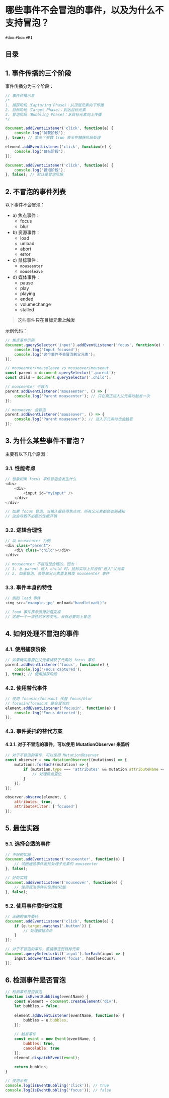
# 哪些事件不会冒泡的事件，以及为什么不支持冒泡？


`#dom` `#bom` `#R1` 


## 目录
<!-- toc -->
 ## 1. 事件传播的三个阶段 

事件传播分为三个阶段：

```javascript
// 事件传播示意
/*
1. 捕获阶段（Capturing Phase）：从顶层元素向下传播
2. 目标阶段（Target Phase）：到达目标元素
3. 冒泡阶段（Bubbling Phase）：从目标元素向上传播
*/

document.addEventListener('click', function(e) {
    console.log('捕获阶段');
}, true); // 第三个参数 true 表示在捕获阶段处理

element.addEventListener('click', function(e) {
    console.log('目标阶段');
});

document.addEventListener('click', function(e) {
    console.log('冒泡阶段');
}, false); // 默认是冒泡阶段
```

## 2. 不冒泡的事件列表

以下事件不会冒泡：

- a) 焦点事件：
	- focus
	- blur
- b) 资源事件：
	- load
	- unload
	- abort
	- error
- c) 鼠标事件：
	- `mouseenter`
	- `mouseleave`
- d) 媒体事件：
	- pause
	- play
	- playing
	- ended
	- volumechange
	- stalled

> 这些事件**只在目标元素上触发**

示例代码：

```javascript
// 焦点事件示例
document.querySelector('input').addEventListener('focus', function(e) {
    console.log('Input focused');
    console.log('这个事件不会冒泡到父元素');
});

// mouseenter/mouseleave vs mouseover/mouseout
const parent = document.querySelector('.parent');
const child = document.querySelector('.child');

// mouseenter 不冒泡
parent.addEventListener('mouseenter', () => {
    console.log('Parent mouseenter'); // 只在真正进入父元素时触发一次
});

// mouseover 会冒泡
parent.addEventListener('mouseover', () => {
    console.log('Parent mouseover'); // 进入子元素时也会触发
});
```

## 3. 为什么某些事件不冒泡？

主要有以下几个原因：

### 3.1. 性能考虑

```javascript hl:8
// 想象如果 focus 事件冒泡会发生什么
<div>
    <div>
        <input id="myInput" />
    </div>
</div>

// 如果 focus 冒泡，当输入框获得焦点时，所有父元素都会收到通知
// 这会导致不必要的性能开销
```

### 3.2. 逻辑合理性

```javascript
// 以 mouseenter 为例
<div class="parent">
    <div class="child"></div>
</div>

// mouseenter 不冒泡是合理的，因为：
// 1. 从 parent 进入 child 时，鼠标实际上并没有"进入"父元素
// 2. 如果冒泡，会导致父元素重复触发 mouseenter 事件
```

### 3.3. 事件本身的特性

```javascript
// 例如 load 事件
<img src="example.jpg" onload="handleLoad()">

// load 事件表示资源加载完成
// 这是一个一次性的状态变化，没有必要向上冒泡
```

## 4. 如何处理不冒泡的事件

### 4.1. 使用捕获阶段

```javascript
// 如果确实需要在父元素捕获子元素的 focus 事件
parent.addEventListener('focus', function(e) {
    console.log('Focus captured');
}, true); // 使用捕获阶段
```

### 4.2. 使用替代事件

```javascript hl:2
// 使用 focusin/focusout 代替 focus/blur
// focusin/focusout 是会冒泡的
element.addEventListener('focusin', function(e) {
    console.log('Focus detected');
});
```

### 4.3. 事件委托的替代方案

#### 4.3.1. 对于不冒泡的事件，可以使用 MutationObserver 来监听

```javascript
// 对于不冒泡的事件，可以使用 MutationObserver
const observer = new MutationObserver((mutations) => {
    mutations.forEach((mutation) => {
        if (mutation.type === 'attributes' && mutation.attributeName === 'focused') {
            // 处理焦点变化
        }
    });
});

observer.observe(element, {
    attributes: true,
    attributeFilter: ['focused']
});
```

## 5. 最佳实践

### 5.1. 选择合适的事件

```javascript
// 不好的实践
document.addEventListener('mouseenter', function(e) {
    // 试图通过事件委托处理子元素的 mouseenter
}, false);

// 好的实践
document.addEventListener('mouseover', function(e) {
    // 使用冒泡事件实现类似功能
}, false);
```

### 5.2. 使用事件委托时注意

```javascript
// 正确的事件委托
document.addEventListener('click', function(e) {
    if (e.target.matches('.button')) {
        // 处理按钮点击
    }
});

// 对于不冒泡的事件，直接绑定到目标元素
document.querySelectorAll('input').forEach(input => {
    input.addEventListener('focus', handleFocus);
});
```

## 6. 检测事件是否冒泡

```javascript hl:7,11
// 检测事件是否冒泡
function isEventBubbling(eventName) {
    const element = document.createElement('div');
    let bubbles = false;
    
    element.addEventListener(eventName, function(e) {
        bubbles = e.bubbles;
    });
    
    // 触发事件
    const event = new Event(eventName, {
        bubbles: true,
        cancelable: true
    });
    element.dispatchEvent(event);
    
    return bubbles;
}

// 使用示例
console.log(isEventBubbling('click')); // true
console.log(isEventBubbling('focus')); // false
```

